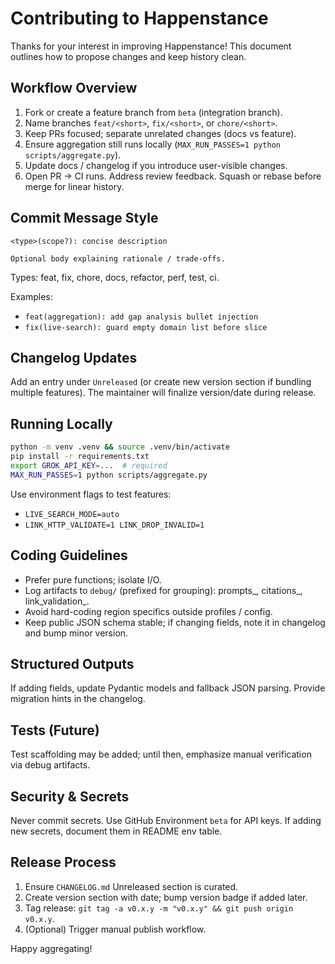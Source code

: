 # Contributing to Happenstance

Thanks for your interest in improving Happenstance! This document outlines how to propose changes and keep history clean.

## Workflow Overview
1. Fork or create a feature branch from `beta` (integration branch).
2. Name branches `feat/<short>`, `fix/<short>`, or `chore/<short>`.
3. Keep PRs focused; separate unrelated changes (docs vs feature).
4. Ensure aggregation still runs locally (`MAX_RUN_PASSES=1 python scripts/aggregate.py`).
5. Update docs / changelog if you introduce user-visible changes.
6. Open PR → CI runs. Address review feedback. Squash or rebase before merge for linear history.

## Commit Message Style
```
<type>(scope?): concise description

Optional body explaining rationale / trade-offs.
```
Types: feat, fix, chore, docs, refactor, perf, test, ci.

Examples:
- `feat(aggregation): add gap analysis bullet injection`
- `fix(live-search): guard empty domain list before slice`

## Changelog Updates
Add an entry under `Unreleased` (or create new version section if bundling multiple features). The maintainer will finalize version/date during release.

## Running Locally
```bash
python -m venv .venv && source .venv/bin/activate
pip install -r requirements.txt
export GROK_API_KEY=...  # required
MAX_RUN_PASSES=1 python scripts/aggregate.py
```
Use environment flags to test features:
- `LIVE_SEARCH_MODE=auto`
- `LINK_HTTP_VALIDATE=1 LINK_DROP_INVALID=1`

## Coding Guidelines
- Prefer pure functions; isolate I/O.
- Log artifacts to `debug/` (prefixed for grouping): prompts_, citations_, link_validation_.
- Avoid hard-coding region specifics outside profiles / config.
- Keep public JSON schema stable; if changing fields, note it in changelog and bump minor version.

## Structured Outputs
If adding fields, update Pydantic models and fallback JSON parsing. Provide migration hints in the changelog.

## Tests (Future)
Test scaffolding may be added; until then, emphasize manual verification via debug artifacts.

## Security & Secrets
Never commit secrets. Use GitHub Environment `beta` for API keys. If adding new secrets, document them in README env table.

## Release Process
1. Ensure `CHANGELOG.md` Unreleased section is curated.
2. Create version section with date; bump version badge if added later.
3. Tag release: `git tag -a v0.x.y -m "v0.x.y" && git push origin v0.x.y`.
4. (Optional) Trigger manual publish workflow.

Happy aggregating!

